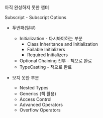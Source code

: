 아직 완성하지 못한 챕터

Subscript - Subscript Options

* 두번째(일부)
    * Initialization - 다시봐야하는 부분
        - Class Inheritance and Initialization
        - Failable Initializers
        - Required Initializers
    * Optional Chaining 전부 - 책으로 완료
    * TypeCasting - 책으로 완료

* 보지 못한 부분
    * Nested Types
    * Generics (책 활용)
    * Access Control
    * Advanced Operators
    * Overflow Operators
